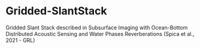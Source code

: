 # Gridded-SlantStack
Gridded Slant Stack described in Subsurface Imaging with Ocean-Bottom Distributed Acoustic Sensing and Water Phases Reverberations (Spica et al., 2021 - GRL)
